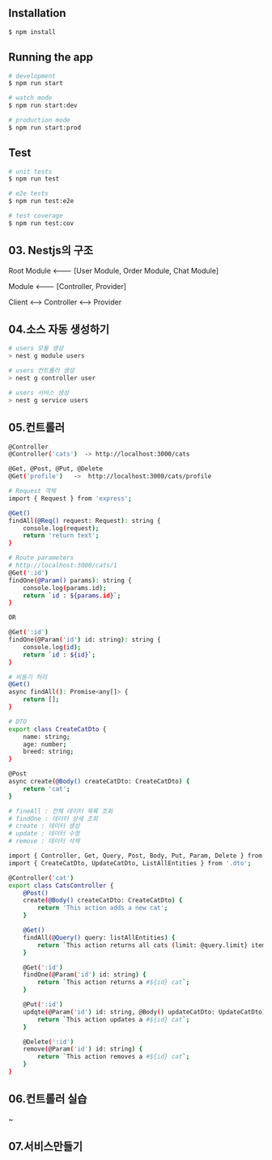 ## Installation

```bash
$ npm install
```

## Running the app

```bash
# development
$ npm run start

# watch mode
$ npm run start:dev

# production mode
$ npm run start:prod
```

## Test

```bash
# unit tests
$ npm run test

# e2e tests
$ npm run test:e2e

# test coverage
$ npm run test:cov
```

## 03. Nestjs의 구조

Root Module  <--- [User Module, Order Module, Chat Module]

Module       <--- [Controller, Provider]

Client       <--> Controller <--> Provider

## 04.소스 자동 생성하기

```bash
# users 모둘 생성
> nest g module users

# users 컨트롤러 생성
> nest g controller user

# users 서비스 생성
> nest g service users
```

## 05.컨트롤러

```bash
@Controller
@Controller('cats')  -> http://localhost:3000/cats

@Get, @Post, @Put, @Delete
@Get('profile')   ->  http://localhost:3000/cats/profile
```

```bash
# Request 객체
import { Request } from 'express';

@Get()
findAll(@Req() request: Request): string {
    console.log(request);
    return 'return text';
}
```

```bash
# Route parameters
# http://localhost:3000/cats/1
@Get(':id')
findOne(@Param() params): string {
    console.log(params.id);
    return `id : ${params.id}`;
}

OR

@Get(':id')
findOne(@Param('id') id: string): string {
    console.log(id);
    return `id : ${id}`;
}
```

```bash
# 비동기 처리
@Get()
async findAll(): Promise<any[]> {
    return [];
}
```

```bash
# DTO
export class CreateCatDto {
    name: string;
    age: number;
    breed: string;
}

@Post
async create(@Body() createCatDto: CreateCatDto) {
    return 'cat';
}
```

```bash
# fineAll : 전체 데이터 목록 조회
# findOne : 데이터 상세 조회
# create : 데이터 생성
# update : 데이터 수정
# remove : 데이터 삭제

import { Controller, Get, Query, Post, Body, Put, Param, Delete } from '@nestjs/common';
import { CreateCatDto, UpdateCatDto, ListAllEntities } from '.dto';

@Controller('cat')
export class CatsController {
    @Post()
    create(@Body() createCatDto: CreateCatDto) {
        return 'This action adds a new cat';
    }

    @Get()
    findAll(@Query() query: listAllEntities) {
        return `This action returns all cats (limit: @query.limit} items)`;
    }

    @Get(':id')
    findOne(@Param('id') id: string) {
        return `This action returns a #${id} cat`;
    }

    @Put(':id')
    updqte(@Param('id') id: string, @Body() updateCatDto: UpdateCatDto) {
        return `This action updates a #${id} cat`;
    }

    @Delete(':id')
    remove(@Param('id') id: string) {
        return `This action removes a #${id} cat`;
    }
}
```


## 06.컨트롤러 실습

~

## 07.서비스만들기

